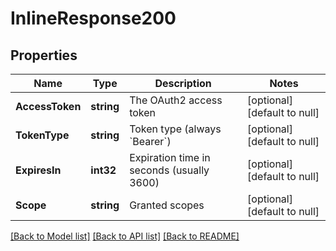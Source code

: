# InlineResponse200

## Properties
Name | Type | Description | Notes
------------ | ------------- | ------------- | -------------
**AccessToken** | **string** | The OAuth2 access token | [optional] [default to null]
**TokenType** | **string** | Token type (always &#x60;Bearer&#x60;) | [optional] [default to null]
**ExpiresIn** | **int32** | Expiration time in seconds (usually 3600) | [optional] [default to null]
**Scope** | **string** | Granted scopes | [optional] [default to null]

[[Back to Model list]](../README.md#documentation-for-models) [[Back to API list]](../README.md#documentation-for-api-endpoints) [[Back to README]](../README.md)

